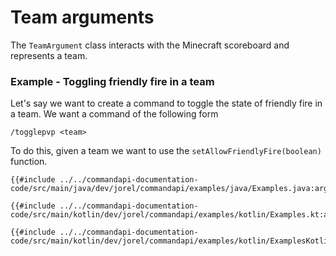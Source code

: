 # Team arguments

The `TeamArgument` class interacts with the Minecraft scoreboard and represents a team.

<div class="example">

### Example - Toggling friendly fire in a team

Let's say we want to create a command to toggle the state of friendly fire in a team. We want a command of the following form

```mccmd
/togglepvp <team>
```

To do this, given a team we want to use the `setAllowFriendlyFire(boolean)` function.

<div class="multi-pre">

```java,Java
{{#include ../../commandapi-documentation-code/src/main/java/dev/jorel/commandapi/examples/java/Examples.java:argumentTeam1}}
```

```kotlin,Kotlin
{{#include ../../commandapi-documentation-code/src/main/kotlin/dev/jorel/commandapi/examples/kotlin/Examples.kt:argumentTeam1}}
```

```kotlin,Kotlin_DSL
{{#include ../../commandapi-documentation-code/src/main/kotlin/dev/jorel/commandapi/examples/kotlin/ExamplesKotlinDSL.kt:argumentTeam1}}
```

</div>

</div>
